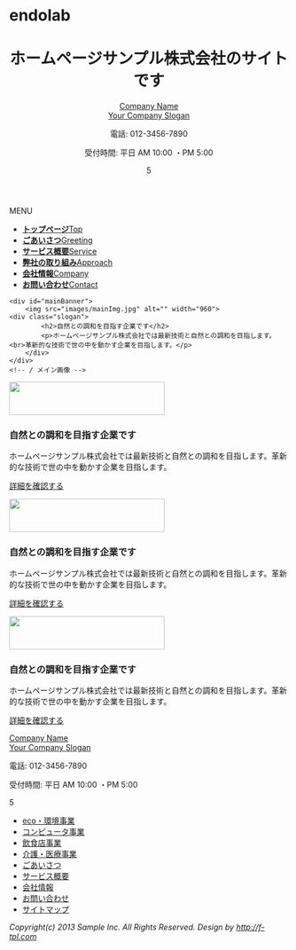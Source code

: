 # endolab
<!DOCTYPE html>
<html dir="ltr" lang="ja">
<head>
<meta charset="UTF-8">
<meta name="viewport" content="width=device-width, user-scalable=yes, maximum-scale=1.0, minimum-scale=1.0">
<title>ホームページサンプル株式会社のサイトです</title>
<meta name="keywords" content="">
<meta name="description" content="">
<link rel="stylesheet" href="style.css" type="text/css" media="screen">
<!--[if lt IE 9]>
<script src="js/html5.js"></script>
<script src="js/css3-mediaqueries.js"></script>
<![endif]-->
<script src="js/jquery1.7.2.min.js"></script>
<script src="js/script.js"></script>
</head>

<body>
<header id="header">
	<h1>ホームページサンプル株式会社のサイトです</h1>
  <!-- ロゴ -->
	<div class="logo">
		<a href="index.html">Company Name<br /><span>Your Company Slogan</span></a>
	</div>
	<!-- / ロゴ -->
	<!-- 電話番号+受付時間 -->
	
  <div class="info">
		<p class="tel"><span>電話:</span> 012-3456-7890</p>
		<p class="open">受付時間: 平日 AM 10:00 ・PM 5:00</p>5
	</div>
	<!-- / 電話番号+受付時間 -->
</header>

<!-- メインナビゲーション -->
<nav id="mainNav">
	<div class="inner">
  	<a class="menu" id="menu"><span>MENU</span></a>
		<div class="panel">   
    	<ul>
    		<li class="active"><a href="index.html"><strong>トップページ</strong><span>Top</span></a></li>
				<li><a href="subpage.html"><strong>ごあいさつ</strong><span>Greeting</span></a></li>
				<li><a href="subpage.html"><strong>サービス概要</strong><span>Service</span></a></li>
				<li><a href="subpage.html"><strong>弊社の取り組み</strong><span>Approach</span></a></li>
				<li><a href="subpage.html"><strong>会社情報</strong><span>Company</span></a></li>
				<li class="last"><a href="subpage.html"><strong>お問い合わせ</strong><span>Contact</span></a></li>
			</ul>   
    </div>
	</div> 
</nav>
<!-- / メインナビゲーション -->
  
<div id="wrapper">
  
  <!-- メイン画像 -->
	<div id="mainBanner">
		<img src="images/mainImg.jpg" alt="" width="960">
    <div class="slogan">
			<h2>自然との調和を目指す企業です</h2>
			<p>ホームページサンプル株式会社では最新技術と自然との調和を目指します。<br>革新的な技術で世の中を動かす企業を目指します。</p>
		</div>
	</div>
	<!-- / メイン画像 -->

  <!-- 3カラム -->
  <section class="gridWrapper">
		<article class="grid">
      <div class="box">
				<img src="images/top_m1.png" width="280" height="60" alt="">
				<h3>自然との調和を目指す企業です</h3>
				<p>ホームページサンプル株式会社では最新技術と自然との調和を目指します。革新的な技術で世の中を動かす企業を目指します。</p>
				<p class="readmore"><a href="subpage.html">詳細を確認する</a></p>
      </div>
		</article>
		<article class="grid">
			<div class="box">
      	<img src="images/top_m2.png" width="280" height="60" alt="">
				<h3>自然との調和を目指す企業です</h3>
				<p>ホームページサンプル株式会社では最新技術と自然との調和を目指します。革新的な技術で世の中を動かす企業を目指します。</p>
				<p class="readmore"><a href="subpage.html">詳細を確認する</a></p>
      </div>
		</article>
    <article class="grid">
    	<div class="box">
				<img src="images/top_m3.png" width="280" height="60" alt="">
				<h3>自然との調和を目指す企業です</h3>
				<p>ホームページサンプル株式会社では最新技術と自然との調和を目指します。革新的な技術で世の中を動かす企業を目指します。</p>
				<p class="readmore"><a href="subpage.html">詳細を確認する</a></p>
			</div>
    </article>
	</section>
	<!-- / 3カラム -->
  
</div>
 
<!-- フッター -->
<footer id="footer">
	<div class="inner">
  	<!-- 左側 -->
		<div id="info" class="grid">
			<!-- ロゴ -->
			<div class="logo">
				<a href="index.html">Company Name<br /><span>Your Company Slogan</span></a>
			</div>
			<!-- / ロゴ -->
			<!-- 電話番号+受付時間 -->
			<div class="info">
				<p class="tel"><span>電話:</span> 012-3456-7890</p>
				<p class="open">受付時間: 平日 AM 10:00 ・PM 5:00</p>5
			</div>
			<!-- / 電話番号+受付時間 -->
		</div>  
		<!-- / 左側 -->
		<!-- 右側 ナビゲーション -->
		<ul class="footnav">
			<li><a href="subpage.html">eco・環境事業</a></li>
			<li><a href="subpage.html">コンピュータ事業</a></li>
			<li><a href="subpage.html">飲食店事業</a></li>
			<li><a href="subpage.html">介護・医療事業</a></li>
			<li><a href="subpage.html">ごあいさつ</a></li>
			<li><a href="subpage.html">サービス概要</a></li>
			<li><a href="subpage.html">会社情報</a></li>
			<li><a href="subpage.html">お問い合わせ</a></li>
			<li><a href="subpage.html">サイトマップ</a></li>
		</ul>
		<!-- / 右側 ナビゲーション -->
	</div>
</footer>
	<!-- / フッター -->
	<address>Copyright(c) 2013 Sample Inc. All Rights Reserved. Design by <a href="http://f-tpl.com" target="_blank" rel="nofollow">http://f-tpl.com</a></address>

</body>
</html>
